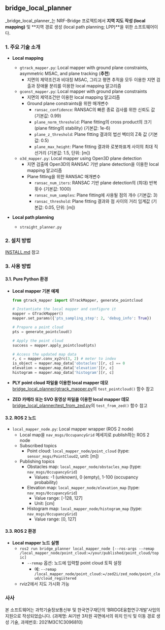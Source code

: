 ## bridge_local_planner

_bridge\_local\_planner_는 NRF-Bridge 프로젝트에서 **지역 지도 작성 (local mapping)** 및 **지역 경로 생성 (local path planning; LPP)**을 위한 소프트웨어이다.



### 1. 주요 기술 소개
* **Local mapping**
  * `gtrack_mapper.py`: Local mapper with ground plane constraints, asymmetric MSAC, and plane tracking (**추천**)
    * 지면의 제약조건과 비대칭 MSAC, 그리고 평면 추적을 모두 이용한 지면 검출과 장애물 분리를 이용한 local mapping 알고리즘
  * `gconst_mapper.py`: Local mapper with ground plane constraints
    * 지면의 제약조건만 이용한 local mapping 알고리즘
    * Ground plane constraints을 위한 매개변수
      * `ransac_confidence`: RANSAC의 빠른 종료 검사를 위한 신뢰도 값 (기본값: 0.99)
      * `plane_norm_threshold`: Plane fitting의 cross product의 크기 (plane fitting의 stability) (기본값: 1e-6)
      * `plane_z_threshold`: Plane fitting 결과의 법선 벡터의 Z축 값 (기본값: 0.5)
      * `plane_max_height`: Plane fitting 결과와 로봇좌표계 사이의 최대 직선거리 (기본값: 1.5, 단위: [m]) 
  * `o3d_mapper.py`: Local mapper using Open3D plane detection
    * 지면 검출에 Open3D의 RANSAC 기반 plane detection을 이용한 local mapping 알고리즘
    * Plane fitting을 위한 RANSAC 매개변수
      * `ransac_num_iters`: RANSAC 기반 plane detection의 (최대) 반복 횟수 (기본값: 1000)
      * `ransac_num_samples`: Plane fitting에 사용될 점의 개수 (기본값: 3)
      * `ransac_threshold`: Plane fitting 결과와 점 사이의 거리 임계값 (기본값: 0.05, 단위: [m])
  
* **Local path planning**
  * `straight_planner.py`



### 2. 설치 방법
[INSTALL.md](INSTALL.md) 참고



### 3. 사용 방법
#### 3.1. Pure Python 환경
* **Local mapper 기본 예제**

  ```python
  from gtrack_mapper import GTrackMapper, generate_pointcloud
  
  # Instantiate the local mapper and configure it
  mapper = GTrackMapper()
  mapper.set_params({'pts_sampling_step': 2, 'debug_info': True})
  
  # Prepare a point cloud
  pts = generate_pointcloud()
  
  # Apply the point cloud
  success = mapper.apply_pointcloud(pts)
  
  # Access the updated map data
  r, c = mapper.conv_xy2rc(3, 2) # meter to index
  is_object = mapper.map_data['obstacles'][r, c] == 0
  elevation = mapper.map_data['elevation'][r, c]
  histogram = mapper.map_data['histogram'][r, c]
  ```
  
* **PLY point cloud 파일을 이용한 local mapper 데모**
  [bridge_local_planner/gtrack_mapper.py](https://github.com/mint-lab/bridge_local_planner/blob/master/bridge_local_planner/test_from_zed.py)의 `test_pointcloud()` 함수 참고

* **ZED 카메라 또는 SVO 동영상 파일을 이용한 local mapper 데모**
  [bridge_local_planner/test_from_zed.py](https://github.com/mint-lab/bridge_local_planner/blob/master/bridge_local_planner/test_from_zed.py)의 `test_from_zed()` 함수 참고



#### 3.2. ROS 2 노드
  * `local_mapper_node.py`: Local mapper wrapper (ROS 2 node)
    * Local map을 `nav_msgs/OccupancyGrid` 메세지로 publish하는 ROS 2 node
    * Subscribed topics
      * Point cloud: `local_mapper_node/point_cloud` (type: `sensor_msgs/PointCloud2`, unit: [m]) 
    * Publishing topics
      * Obstacles map: `local_mapper_node/obstacles_map` (type: `nav_msgs/OccupancyGrid`)
        * Values: -1 (unknown), 0 (empty), 1-100 (occupancy probability)
      * Elevation map: `local_mapper_node/elevation_map` (type: `nav_msgs/OccupancyGrid`)
        * Value range: [-128, 127]
        * Unit: [cm]
      * Histogram map: `local_mapper_node/histogram_map` (type: `nav_msgs/OccupancyGrid`)
        * Value range: [0, 127]



#### 3.3. ROS 2 환경
* **Local mapper 노드 실행**
  * `ros2 run bridge_planner local_mapper_node [--ros-args --remap /local_mapper_node/point_cloud:=/your/published/point_cloud/topic]`
    * `--remap` 옵션:  노드에 입력할 point cloud 토픽 설정
      * 예: `--remap /local_mapper_node/point_cloud:=/zed2i/zed_node/point_cloud/cloud_registered`
  * rviz2에서 지도 가시화 가능



### 사사
본 소프트웨어는 과학기술정보통신부 및 한국연구재단의 ‘BRIDGE융합연구개발’사업의 지원으로 작성되었습니다. (과제명: AI기반 3차원 곡면에서의 위치 인식 및 이동 경로 생성 기술, 과제번호: 2021M3C1C3096810)